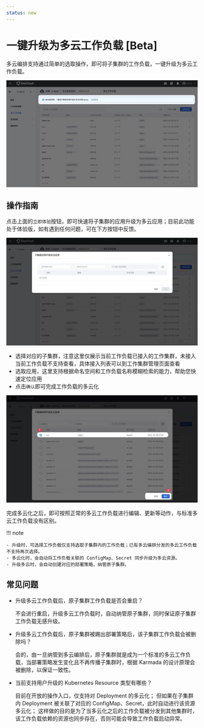 ```yaml
---
status: new
---
```


# 一键升级为多云工作负载 [Beta]

多云编排支持通过简单的选取操作，即可将子集群的工作负载，一键升级为多云工作负载。

![image](../images/promote01.jpg)

## 操作指南

点击上面的`立即体验`按钮，即可快速将子集群的应用升级为多云应用；目前此功能处于体验版，如有遇到任何问题，可在下方按钮中反馈。

![image](../images/promote02.jpg)

- 选择对应的子集群，注意这里仅展示当前工作负载已接入的工作集群，未接入当前工作负载不支持查看，具体接入列表可以到工作集群管理页面查看
- 选取应用，这里支持根据命名空间和工作负载名称模糊检索的能力，帮助您快速定位应用
- 点击`确认`即可完成工作负载的多云化

![image](../images/promote03.jpg)

完成多云化之后，即可按照正常的多云工作负载进行编辑、更新等动作，与标准多云工作负载没有区别。

!!! note

    - 升级时，可选择工作负载仅支持选取子集群内的工作负载；已有多云编排分发的多云工作负载不支持再次选择。
    - 多云化时，会自动将工作负载关联的 ConfigMap、Secret 同步升级为多云资源。
    - 升级多云时，会自动创建对应的部署策略，纳管原子集群。

## 常见问题

- 升级多云工作负载后，原子集群工作负载是否会重启？

    不会进行重启，升级多云工作负载时，自动纳管原子集群，同时保证原子集群工作负载无感升级。

- 升级多云工作负载后，原子集群被踢出部署策略后，该子集群工作负载会被删除吗？

    会的，由一旦纳管到多云编排后，原子集群就是成为一个标准的多云工作负载，当部署策略发生变化且不再传播子集群时，根据 Karmada 的设计原理会被删除，以保证一致性。

- 当前支持用户升级的 Kubernetes Resource 类型有哪些？

    目前在开放的操作入口，仅支持对 Deployment 的多云化；
    但如果在子集群内 Deployment 被关联了对应的 ConfigMap、Secret，此时自动进行该资源多云化；
    这样做的目的是为了当多云化之后的工作负载被分发到其他集群时，该工作负载依赖的资源也同步存在，否则可能会导致工作负载启动异常。

